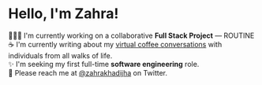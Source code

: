 # Hello, I'm Zahra!

<!--
**zahrakhadijha/zahrakhadijha** is a ✨ _special_ ✨ repository because its `README.md` (this file) appears on your GitHub profile. -->

👩🏽‍💻 I'm currently working on a collaborative **Full Stack Project** — ROUTINE
<br>
☕️ I'm currently writing about my [virtual coffee conversations](https://dev.to/zahrakhadijha/52-virtual-cups-of-coffee-a-developers-journey-for-navigating-uncertainties-2j01) with individuals from all walks of life.
<br>
✨ I'm seeking my first full-time **software engineering** role.
<br>
📧 Please reach me at [@zahrakhadijha](https://twitter.com/zahrakhadijha) on Twitter.
